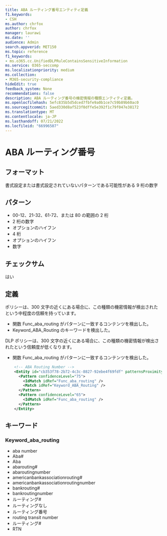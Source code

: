 ```yaml
---
title: ABA ルーティング番号エンティティ定義
f1.keywords:
- CSH
ms.author: chrfox
author: chrfox
manager: laurawi
ms.date: ''
audience: Admin
search.appverid: MET150
ms.topic: reference
f1_keywords:
- ms.o365.cc.UnifiedDLPRuleContainsSensitiveInformation
ms.service: O365-seccomp
ms.localizationpriority: medium
ms.collection:
- M365-security-compliance
hideEdit: true
feedback_system: None
recommendations: false
description: ABA ルーティング番号の機密情報の種類エンティティ定義。
ms.openlocfilehash: 5efc835b5d5dced7fbfe9a0b1ce7c59b89b60ac0
ms.sourcegitcommit: 5aed330d8af523f0dffe5e392f1c79f047e38172
ms.translationtype: MT
ms.contentlocale: ja-JP
ms.lasthandoff: 07/21/2022
ms.locfileid: "66996507"
---
```

# <a name="aba-routing-number"></a>ABA ルーティング番号

## <a name="format"></a>フォーマット

書式設定または書式設定されていないパターンである可能性がある 9 桁の数字

## <a name="pattern"></a>パターン

- 00-12、21-32、61-72、または 80 の範囲の 2 桁
- 2 桁の数字
- オプションのハイフン
- 4 桁
- オプションのハイフン
- 数字

## <a name="checksum"></a>チェックサム

はい

## <a name="definition"></a>定義

ポリシーは、300 文字の近くにある場合に、この種類の機密情報が検出されたという中程度の信頼を持っています。

- 関数 Func_aba_routing がパターンに一致するコンテンツを検出した。
- Keyword_ABA_Routing のキーワードを検出した。

DLP ポリシーは、300 文字の近くにある場合に、この種類の機密情報が検出されたという信頼度が低くなります。

- 関数 Func_aba_routing がパターンに一致するコンテンツを検出した。

```xml
    <!-- ABA Routing Number -->
    <Entity id="cb353f78-2b72-4c3c-8827-92ebe4f69fdf" patternsProximity="300" recommendedConfidence="75">
      <Pattern confidenceLevel="75">
        <IdMatch idRef="Func_aba_routing" />
        <Match idRef="Keyword_ABA_Routing" />
      </Pattern>
      <Pattern confidenceLevel="65">
        <IdMatch idRef="Func_aba_routing" />
      </Pattern>
    </Entity>
```

## <a name="keywords"></a>キーワード

### <a name="keyword_aba_routing"></a>Keyword_aba_routing

- aba number
- Aba#
- Aba
- abarouting#
- abaroutingnumber
- americanbankassociationrouting#
- americanbankassociationroutingnumber
- bankrouting#
- bankroutingnumber
- ルーティング#
- ルーティングなし
- ルーティング番号
- routing transit number
- ルーティング#
- RTN
